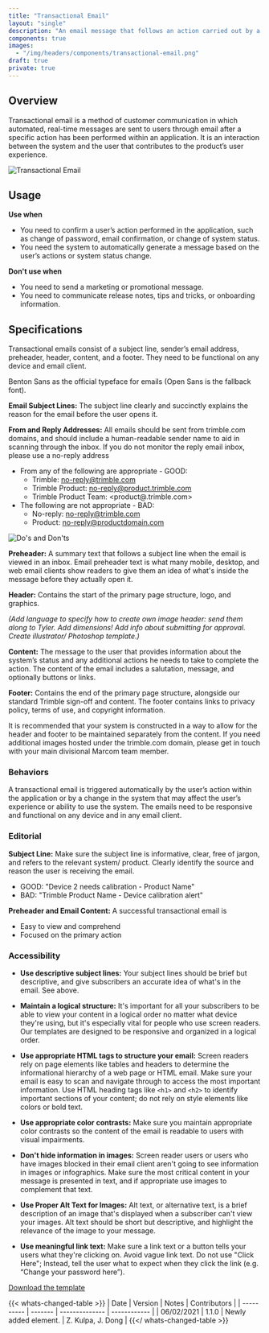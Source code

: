 ```yaml
---
title: "Transactional Email"
layout: "single"
description: "An email message that follows an action carried out by a subscriber or user."
components: true
images:
  - "/img/headers/components/transactional-email.png"
draft: true
private: true
---
```


## Overview

Transactional email is a method of customer communication in which automated, real-time messages are sent to users through email after a specific action has been performed within an application. It is an interaction between the system and the user that contributes to the product’s user experience.

![Transactional Email](/img/email-template.png)

## Usage

**Use when**

- You need to confirm a user’s action performed in the application, such as change of password, email confirmation, or change of system status.
- You need the system to automatically generate a message based on the user’s actions or system status change.

**Don't use when**

- You need to send a marketing or promotional message.
- You need to communicate release notes, tips and tricks, or onboarding information.

## Specifications

Transactional emails consist of a subject line, sender’s email address, preheader, header, content, and a footer. They need to be functional on any device and email client.

Benton Sans as the official typeface for emails (Open Sans is the fallback font).

**Email Subject Lines:** The subject line clearly and succinctly explains the reason for the email before the user opens it.

**From and Reply Addresses:** All emails should be sent from trimble.com domains, and should include a human-readable sender name to aid in scanning through the inbox. If you do not monitor the reply email inbox, please use a no-reply address

- From any of the following are appropriate - GOOD:
  - Trimble: <no-reply@trimble.com>
  - Trimble Product: <no-reply@product.trimble.com>
  - Trimble Product Team: <product@.trimble.com>
- The following are not appropriate - BAD:
  - No-reply: <no-reply@trimble.com>
  - Product: <no-reply@productdomain.com>

![Do's and Don'ts](/img/email-address-dos-donts.png)

**Preheader:** A summary text that follows a subject line when the email is viewed in an inbox. Email preheader text is what many mobile, desktop, and web email clients show readers to give them an idea of what's inside the message before they actually open it.

**Header:** Contains the start of the primary page structure, logo, and graphics.

_(Add language to specify how to create own image header: send them along to Tyler. Add dimensions! Add info about submitting for approval. Create illustrator/ Photoshop template.)_

**Content:** The message to the user that provides information about the system’s status and any additional actions he needs to take to complete the action. The content of the email includes a salutation, message, and optionally buttons or links.

**Footer:** Contains the end of the primary page structure, alongside our standard Trimble sign-off and content. The footer contains links to privacy policy, terms of use, and copyright information.

It is recommended that your system is constructed in a way to allow for the header and footer to be maintained separately from the content. If you need additional images hosted under the trimble.com domain, please get in touch with your main divisional Marcom team member.

### Behaviors

A transactional email is triggered automatically by the user’s action within the application or by a change in the system that may affect the user’s experience or ability to use the system. The emails need to be responsive and functional on any device and in any email client.

### Editorial

**Subject Line:** Make sure the subject line is informative, clear, free of jargon, and refers to the relevant system/ product. Clearly identify the source and reason the user is receiving the email.

- GOOD: "Device 2 needs calibration - Product Name"
- BAD: "Trimble Product Name - Device calibration alert"

**Preheader and Email Content:**
A successful transactional email is

- Easy to view and comprehend
- Focused on the primary action

### Accessibility

- **Use descriptive subject lines:** Your subject lines should be brief but descriptive, and give subscribers an accurate idea of what's in the email. See above.

- **Maintain a logical structure:** It's important for all your subscribers to be able to view your content in a logical order no matter what device they're using, but it's especially vital for people who use screen readers. Our templates are designed to be responsive and organized in a logical order.

- **Use appropriate HTML tags to structure your email:** Screen readers rely on page elements like tables and headers to determine the informational hierarchy of a web page or HTML email. Make sure your email is easy to scan and navigate through to access the most important information. Use HTML heading tags like `<h1>` and `<h2>` to identify important sections of your content; do not rely on style elements like colors or bold text.

- **Use appropriate color contrasts:** Make sure you maintain appropriate color contrasts so the content of the email is readable to users with visual impairments.

- **Don't hide information in images:** Screen reader users or users who have images blocked in their email client aren't going to see information in images or infographics. Make sure the most critical content in your message is presented in text, and if appropriate use images to complement that text.

- **Use Proper Alt Text for Images:** Alt text, or alternative text, is a brief description of an image that's displayed when a subscriber can't view your images. Alt text should be short but descriptive, and highlight the relevance of the image to your message.

- **Use meaningful link text:** Make sure a link text or a button tells your users what they're clicking on. Avoid vague link text. Do not use "Click Here"; Instead, tell the user what to expect when they click the link (e.g. “Change your password here”).

<a href="/email/transactional-email.html" target="_blank" class="btn btn-primary mb-1" download>
Download the template
</a>

{{< whats-changed-table >}}
| Date | Version | Notes | Contributors |
| ---------- | ------- | -------------- | ------------ |
| 06/02/2021 | 1.1.0 | Newly added element. | Z. Kulpa, J. Dong |
{{</ whats-changed-table >}}
